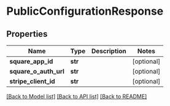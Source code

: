 # PublicConfigurationResponse

## Properties
Name | Type | Description | Notes
------------ | ------------- | ------------- | -------------
**square_app_id** | **str** |  | [optional] 
**square_o_auth_url** | **str** |  | [optional] 
**stripe_client_id** | **str** |  | [optional] 

[[Back to Model list]](../README.md#documentation-for-models) [[Back to API list]](../README.md#documentation-for-api-endpoints) [[Back to README]](../README.md)

